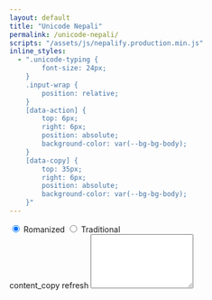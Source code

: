 ```yaml
---
layout: default
title: "Unicode Nepali"
permalink: /unicode-nepali/
scripts: "/assets/js/nepalify.production.min.js"
inline_styles:
  - ".unicode-typing {
		font-size: 24px;
	}
	.input-wrap {
		position: relative;
	}
	[data-action] {
		top: 6px;
		right: 6px;
		position: absolute;
		background-color: var(--bg-bg-body);
	}
	[data-copy] {
		top: 35px;
		right: 6px;
		position: absolute;
		background-color: var(--bg-bg-body);
	}"
---
```


<form class="mt-3 px-2" action="#" method="post">
	<div class="mb-3 text-center">
		<input id="romanized" type="radio" class="btn-check" name="layout" value="romanized" autocomplete="off" checked>
		<label class="btn" for="romanized">Romanized</label>
		<input id="traditional" type="radio" class="btn-check" name="layout" value="traditional" autocomplete="off">
		<label class="btn" for="traditional">Traditional</label>
	</div>
	<div class="mb-3 input-wrap">
		<span class="material-symbols-outlined" data-copy="unicode" title="Copy to Clipboard">content_copy</span>
		<span class="material-symbols-outlined" data-action="reset" title="Reset">refresh</span>
		<textarea id="unicode" class="form-control unicode-typing" autocomplete="off" autocorrect="off" autocapitalize="off" spellcheck="false" rows="6"></textarea>
	</div>
</form>
<div class="keyboard d-flex flex-column align-items-center"></div>
<div class="p-2 mb-3"><div class="keyboard-ref border"></div></div>
<script>
function keyboardLayout(layout=null) {
	let data, keyRef = '', keyboard = document.querySelector('.keyboard'), keyRefElm = document.querySelector('.keyboard-ref');
	if(layout=='romanized' || layout===null || layout===undefined || layout==='') {
		data = {
			0: {
				eng: [['~','`'],['!','1'],['@','2'],['#','3'],['$','4'],['%','5'],['^','6'],['&','7'],['*','8'],['(','9'],[')','0'],['-','_'],['+','='],['Back']],
				nep: [['़','ऽ'],['','१'],['','२'],['','३'],['','४'],['','५'],['','६'],['','७'],['','८'],['','९'],['','०'],['॒','-'],['ZWNJ','ZWJ'],['Back']],
				key: ['Backquote','Digit1','Digit2','Digit3','Digit4','Digit5','Digit6','Digit7','Digit8','Digit9','Digit0','Minus','Equal','Backspace'],
			},
			1: {
				eng: [['Tab'],['','Q'],['','W'],['','E'],['','R'],['','T'],['','Y'],['','U'],['','I'],['','O'],['','P'],['{','['],['}',']'],['|','\\']],
				nep: [['Tab'],['ठ','ट'],['औ','ौ'],['ै','े'],['ृ','र'],['थ','त'],['ञ','य'],['ू','ु'],['ी','ि'],['ओ','ो'],['फ','प'],['ई','इ'],['ऐ','ए'],['ः','ॐ']],
				key: ['Tab','KeyQ','KeyW','KeyE','KeyR','KeyT','KeyY','KeyU','KeyI','KeyO','KeyP','BracketLeft','BracketRight','Backslash'],
			},
			2: {
				eng: [['Caps'],['','A'],['','S'],['','D'],['','F'],['','G'],['','H'],['','J'],['','K'],['','L'],[':',';'],['"','\''],['Enter']],
				nep: [['Caps'],['आ','ा'],['श','स'],['ध','द'],['ऊ','उ'],['घ','ग'],['अ','ह'],['झ','ज'],['ख','क'],['ळ','ल'],[':',';'],['"','\''],['Enter']],
				key: ['CapsLock','KeyA','KeyS','KeyD','KeyF','KeyG','KeyH','KeyJ','KeyK','KeyL','Semicolon','Quote','Enter'],
			},
			3: {
				eng: [['Shift'],['','Z'],['','X'],['','C'],['','V'],['','B'],['','N'],['','M'],['<',','],['>','.'],['?','/'],['Shift']],
				nep: [['Shift'],['ऋ','ष'],['ढ','ड'],['च','छ'],['ँ','व'],['भ','ब'],['ण','न'],['ं','म'],['ङ',','],['॥','।'],['?','्'],['Shift']],
				key: ['ShiftLeft','KeyZ','KeyX','KeyC','KeyV','KeyB','KeyN','KeyM','Comma','Period','Slash','ShiftRight'],
			},
			4: {
				eng: [['Ctrl'],['Alt'],['Space'],['Alt'],['Ctrl']],
				nep: [['Ctrl'],['Alt'],['Space'],['Alt'],['Ctrl']],
				key: [['ControlLeft'],['AltLeft'],['Space'],['AltRight'],['ControlRight']],
			}
		}
		keyRef += '<div class="ref-tbl d-sm-flex flex-nowrap justify-content-between align-items-center">';
			keyRef += '<div class="col">';
				keyRef += '<div class="ref">क + ् + ष = क्ष</div>';
				keyRef += '<div class="ref">त + ् + र = त्र</div>';
				keyRef += '<div class="ref">ज + ् + ञ = ज्ञ</div>';
			keyRef += '</div>';
			keyRef += '<div class="col">';
				keyRef += '<div class="ref">त + ् + त = त्त</div>';
				keyRef += '<div class="ref">द + ् + ध = द्ध</div>';
				keyRef += '<div class="ref">द + ् + व = द्व</div>';
			keyRef += '</div>';
			keyRef += '<div class="col">';
				keyRef += '<div class="ref">श + ् + र = श्र</div>';
				keyRef += '<div class="ref">द + ् + य = द्य</div>';
				keyRef += '<div class="ref">ट + ् + ट = ट्ट</div>';
			keyRef += '</div>';
			keyRef += '<div class="col">';
				keyRef += '<div class="ref en">ZWNJ = Zero Width Non Joiner</div>';
				keyRef += '<div class="ref">ढ+ु+ङ+्+ZWNJ+ग+ा  = ढुङ्गा</div>';
				keyRef += '<div class="ref en">ZWJ = Zero Width Joiner</div>';
				keyRef += '<div class="ref">म+र+्+ZWJ+य+ो =  मर्यो</div>';
			keyRef += '</div>';
		keyRef += '</div>';
		keyRef += '<div class="ref-ie p-3 text-center">उदाहरण :  " किंकर्तव्यबिमुढ् " लेख्नुपरेमा  kiMkr/tv/ybimuX/ लहरै दाब्नुपर्नेछ ।</div>';
	} else if(layout=='traditional') {
		data = {
			0: {
				eng: [['~','`'],['!','1'],['@','2'],['#','3'],['$','4'],['%','5'],['^','6'],['&','7'],['*','8'],['(','9'],[')','0'],['-','_'],['+','='],['Back']],
				nep: [['॥','ञ'],['ज्ञ','१'],['ई','२'],['घ','३'],['द्ध','४'],['छ','५'],['ट','६'],['ठ','७'],['ड','८'],['ढ','९'],['ण','०'],['ओ','औ'],['ZWNJ','ZWJ'],['Back']],
				key: ['Backquote','Digit1','Digit2','Digit3','Digit4','Digit5','Digit6','Digit7','Digit8','Digit9','Digit0','Minus','Equal','Backspace'],
			},
			1: {
				eng: [['Tab'],['','Q'],['','W'],['','E'],['','R'],['','T'],['','Y'],['','U'],['','I'],['','O'],['','P'],['{','['],['}',']'],['|','\\']],
				nep: [['Tab'],['त्त','त्र'],['ड्ढ','ध'],['ऐ','भ'],['द्व','च'],['ट्ट','त'],['ठ्ठ','थ'],['ऊ','ग'],['क्ष','ष'],['इ','य'],['ए','उ'],['ृ','र्'],['ै','े'],['ं','्']],
				key: ['Tab','KeyQ','KeyW','KeyE','KeyR','KeyT','KeyY','KeyU','KeyI','KeyO','KeyP','BracketLeft','BracketRight','Backslash'],
			},
			2: {
				eng: [['Caps'],['','A'],['','S'],['','D'],['','F'],['','G'],['','H'],['','J'],['','K'],['','L'],[':',';'],['"','\''],['Enter']],
				nep: [['Caps'],['आ','ब'],['ङ्क','क'],['ङ्ग','म'],['ँ','ा'],['द्द','न'],['झ','ज'],['ो','व'],['फ','प'],['ी','ि'],['ट्ठ','स'],['ू','ु'],['Enter']],
				key: ['CapsLock','KeyA','KeyS','KeyD','KeyF','KeyG','KeyH','KeyJ','KeyK','KeyL','Semicolon','Quote','Enter'],
			},
			3: {
				eng: [['Shift'],['','Z'],['','X'],['','C'],['','V'],['','B'],['','N'],['','M'],['<',','],['>','.'],['?','/'],['Shift']],
				nep: [['Shift'],['क्क','श'],['ह्य','ह'],['ऋ','अ'],['ॐ','ख'],['ौ','द'],['द्य','ल'],['ड्ड','ः'],['ङ','ऽ'],['श्र','।'],['रु','र'],['Shift']],
				key: ['ShiftLeft','KeyZ','KeyX','KeyC','KeyV','KeyB','KeyN','KeyM','Comma','Period','Slash','ShiftRight'],
			},
			4: {
				eng: [['Ctrl'],['Alt'],['Space'],['Alt'],['Ctrl']],
				nep: [['Ctrl'],['Alt'],['Space'],['Alt'],['Ctrl']],
				key: [['ControlLeft'],['AltLeft'],['Space'],['AltRight'],['ControlRight']],
			}
		}
		keyRef += '<div class="ref-tbl d-sm-flex flex-nowrap justify-content-between align-items-center">';
			keyRef += '<div class="col">';
				keyRef += '<div class="ref">क + ् + ष = क्ष</div>';
				keyRef += '<div class="ref">त + ् + र = त्र</div>';
				keyRef += '<div class="ref">ज + ् + ञ = ज्ञ</div>';
			keyRef += '</div>';
			keyRef += '<div class="col">';
				keyRef += '<div class="ref">त + ् + त = त्त</div>';
				keyRef += '<div class="ref">द + ् + ध = द्ध</div>';
				keyRef += '<div class="ref">द + ् + व = द्व</div>';
			keyRef += '</div>';
			keyRef += '<div class="col">';
				keyRef += '<div class="ref">श + ् + र = श्र</div>';
				keyRef += '<div class="ref">द + ् + य = द्य</div>';
				keyRef += '<div class="ref">ट + ् + ट = ट्ट</div>';
			keyRef += '</div>';
			keyRef += '<div class="col">';
				keyRef += '<div class="ref en">ZWNJ = Zero Width Non Joiner</div>';
				keyRef += '<div class="ref">श्र+ी+म+ा+न+्+ZWNJ+क+ा+े  = श्रीमान्‌काे</div>';
				keyRef += '<div class="ref en">ZWJ = Zero Width Joiner</div>';
				keyRef += '<div class="ref">र+्+ZWJ+य+ा+ल =  र्‍याल</div>';
			keyRef += '</div>';
		keyRef += '</div>';
		keyRef += '<div class="ref-ie p-3 text-center">उदाहरण :  " राष्ट्रिय " लेख्नुपरेमा  /fi\^\/lo लहरै दाब्नुपर्नेछ ।</div>';
	}
	let htm = '';
	for (const arr in data) {
		let rows = data[arr];
		htm += '<div class="d-flex flex-nowrap justify-content-between">'
		let cols = rows.eng.map((eng, index) => {
			let nep = rows.nep[index], cls = '', key = rows.key[index];
			if(parseInt(arr)+1==Object.keys(data).length) {
				switch(index) {
					case 2:
						cls = 'pointer2nd'
					break;
					default:
						cls = 'pinky';
				}
			} else {
				switch(index) {
					case 0:
					case 1:
						cls = 'pinky'
					break;
					case 2:
					case 9:
						cls = 'ring'
					break;
					case 3:
					case 8:
						cls = 'middle'
					break;
					case 4:
					case 7:
						cls = 'pointer1st';
					break;
					case 5:
					case 6:
						cls = 'pointer2nd';
					break;
					default:
						cls = 'pinky';
				}
			}
			if(arr==0 && index==12) {
				cls = cls+' pls-eql';
			}
			return {'en':eng,'ne':nep,'class':cls,'code':key};
		});
		for (const col in cols) {
			let key = cols[col], keyName = key.en.length==1?' '+key.en[0].toLowerCase():'';
			htm += '<div class="col">';
				htm += '<div class="key '+key.class+keyName+'" data-key="'+key.code+'">';
					if(key.en.length==2) {
						htm  += '<span class="en">'+key.en[0]+'<br>'+key.en[1]+'</span>';
						htm  += '<span class="ne">'+key.ne[0]+'<br>'+key.ne[1]+'</span>';
					} else {
						htm  += '<span>'+key.en[0]+'</span>';
					}
				htm += '</div>';
			htm += '</div>';
		}
		htm += '</div>';
	}
	keyboard.innerHTML = htm;
	keyRefElm.innerHTML = keyRef;
}
document.addEventListener('DOMContentLoaded', function () {
	try {
		document.querySelector('.unicode-typing').addEventListener('input',function() {
			let layoutType = document.querySelector('[name="layout"]:checked').value;
			const options = {
				layout: layoutType,
			};
			let text = this.value;
			let output = nepalify.format(text, options);
			this.value = output;
		});
	} catch(err) {
		console.error(err);
	}
	keyboardLayout();
	document.addEventListener("keyup", event => {
		const key = document.querySelector('[data-key="'+event.code+'"]');
		if(key) {
			key.classList.add('hit')
			key.addEventListener('animationend', () => {
				key.classList.remove('hit')
			});
		}
		document.querySelectorAll('.key').forEach(function(item){
			item.classList.remove('active');
		});
	});
	document.addEventListener("keydown", event => {
		document.querySelector('.unicode-typing').focus();
		const key = document.querySelector('[data-key="'+event.code+'"]');
		if(key) {
			key.classList.add('active');
		}
		var capsLockOn = event.getModifierState && event.getModifierState('CapsLock'), keyCaps = document.querySelector('.key.caps');
		if (capsLockOn) {
			keyCaps.classList.add('fill');
		} else {
			keyCaps.classList.remove('fill');
		}
	});
	document.querySelectorAll('.btn-check').forEach(function(btn) {
		btn.addEventListener('change',function(){
			if(this.value) {
				keyboardLayout(this.value);
			}
		});
	});
	document.querySelector('[data-copy="unicode"]').addEventListener('click', () => {
		const text = document.querySelector('.unicode-typing').value;
		if(text) {
			mk.copyToClipboard(text);
		} else {
			mk.toastr({head:{text:'Warning'},body:'There is no text available to copy!'},'warning');
		}
	});
	document.querySelector('[data-action="reset"]').addEventListener('click', () => {
		const unicodeTyping = document.querySelector('.unicode-typing');
		unicodeTyping.value = '';
		unicodeTyping.focus();
	});
});
</script>